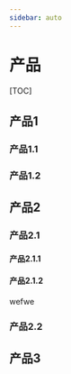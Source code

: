 ```yaml
---
sidebar: auto
---
```

# 产品

[TOC]

## 产品1
### 产品1.1
### 产品1.2

## 产品2
### 产品2.1
#### 产品2.1.1
#### 产品2.1.2
wefwe


### 产品2.2

## 产品3